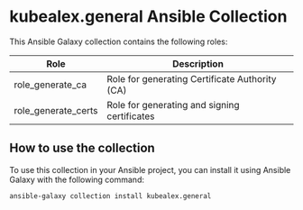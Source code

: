 # kubealex.general Ansible Collection

This Ansible Galaxy collection contains the following roles:

| Role                      | Description                                        |
|---------------------------|----------------------------------------------------|
| role_generate_ca          | Role for generating Certificate Authority (CA)      |
| role_generate_certs       | Role for generating and signing certificates        |

## How to use the collection

To use this collection in your Ansible project, you can install it using Ansible Galaxy with the following command:

```bash
ansible-galaxy collection install kubealex.general
